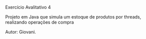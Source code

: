 Exercício Avalitativo 4

Projeto em Java que simula um estoque de produtos por threads, realizando operações de compra

Autor: Giovani.
